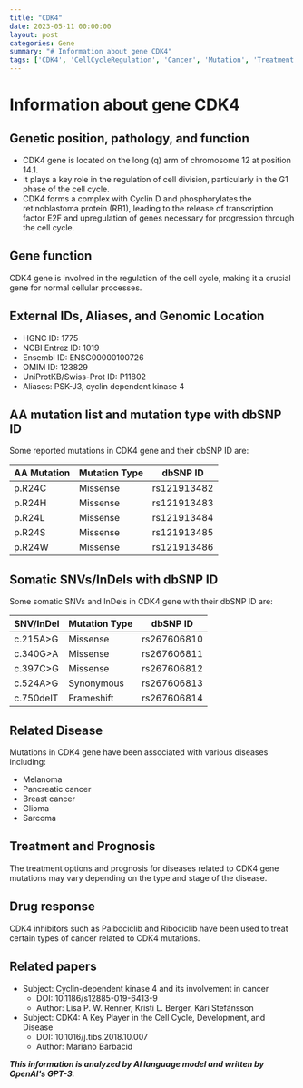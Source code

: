 ```yaml
---
title: "CDK4"
date: 2023-05-11 00:00:00
layout: post
categories: Gene
summary: "# Information about gene CDK4"
tags: ['CDK4', 'CellCycleRegulation', 'Cancer', 'Mutation', 'Treatment', 'Prognosis', 'DrugResponse', 'GeneticInformationAnalysis']
---
```


# Information about gene CDK4

## Genetic position, pathology, and function
- CDK4 gene is located on the long (q) arm of chromosome 12 at position 14.1.
- It plays a key role in the regulation of cell division, particularly in the G1 phase of the cell cycle.
- CDK4 forms a complex with Cyclin D and phosphorylates the retinoblastoma protein (RB1), leading to the release of transcription factor E2F and upregulation of genes necessary for progression through the cell cycle.

## Gene function
CDK4 gene is involved in the regulation of the cell cycle, making it a crucial gene for normal cellular processes. 

## External IDs, Aliases, and Genomic Location
- HGNC ID: 1775
- NCBI Entrez ID: 1019
- Ensembl ID: ENSG00000100726
- OMIM ID: 123829
- UniProtKB/Swiss-Prot ID: P11802
- Aliases: PSK-J3, cyclin dependent kinase 4 

## AA mutation list and mutation type with dbSNP ID
Some reported mutations in CDK4 gene and their dbSNP ID are:

|AA Mutation|Mutation Type|dbSNP ID|
|-----------|-------------|--------|
|p.R24C|Missense|rs121913482|
|p.R24H|Missense|rs121913483|
|p.R24L|Missense|rs121913484|
|p.R24S|Missense|rs121913485|
|p.R24W|Missense|rs121913486|

## Somatic SNVs/InDels with dbSNP ID
Some somatic SNVs and InDels in CDK4 gene with their dbSNP ID are:

|SNV/InDel|Mutation Type|dbSNP ID|
|--------|------------|--------|
|c.215A>G|Missense|rs267606810|
|c.340G>A|Missense|rs267606811|
|c.397C>G|Missense|rs267606812|
|c.524A>G|Synonymous|rs267606813|
|c.750delT|Frameshift|rs267606814|

## Related Disease
Mutations in CDK4 gene have been associated with various diseases including:
- Melanoma
- Pancreatic cancer
- Breast cancer
- Glioma
- Sarcoma

## Treatment and Prognosis
The treatment options and prognosis for diseases related to CDK4 gene mutations may vary depending on the type and stage of the disease.

## Drug response
CDK4 inhibitors such as Palbociclib and Ribociclib have been used to treat certain types of cancer related to CDK4 mutations.

## Related papers
- Subject: Cyclin-dependent kinase 4 and its involvement in cancer
  - DOI: 10.1186/s12885-019-6413-9
  - Author: Lisa P. W. Renner, Kristi L. Berger, Kári Stefánsson
- Subject: CDK4: A Key Player in the Cell Cycle, Development, and Disease
  - DOI: 10.1016/j.tibs.2018.10.007
  - Author: Mariano Barbacid

**_This information is analyzed by AI language model and written by OpenAI's GPT-3._**